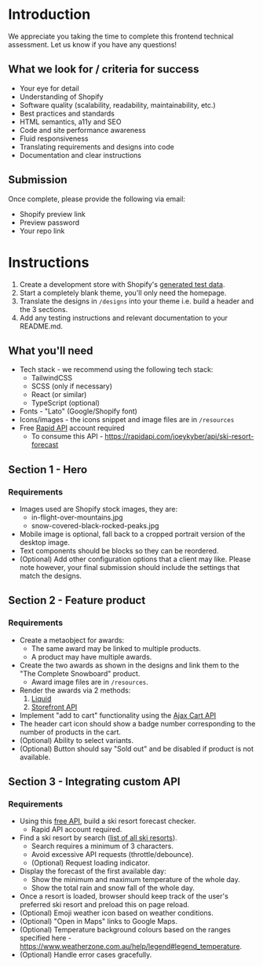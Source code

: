 # Introduction

We appreciate you taking the time to complete this frontend technical assessment. Let us know if you have any questions!

## What we look for / criteria for success

- Your eye for detail
- Understanding of Shopify
- Software quality (scalability, readability, maintainability, etc.)
- Best practices and standards
- HTML semantics, a11y and SEO
- Code and site performance awareness
- Fluid responsiveness
- Translating requirements and designs into code
- Documentation and clear instructions

## Submission

Once complete, please provide the following via email:
- Shopify preview link
- Preview password
- Your repo link

# Instructions

1. Create a development store with Shopify's [generated test data](https://shopify.dev/docs/apps/tools/development-stores/generated-data).
2. Start a completely blank theme, you'll only need the homepage.
3. Translate the designs in `/designs` into your theme i.e. build a header and the 3 sections.
4. Add any testing instructions and relevant documentation to your README.md.

## What you'll need
- Tech stack - we recommend using the following tech stack:
  - TailwindCSS
  - SCSS (only if necessary)
  - React (or similar)
  - TypeScript (optional)
- Fonts - "Lato" (Google/Shopify font)
- Icons/images - the icons snippet and image files are in `/resources`
- Free [Rapid API](https://rapidapi.com/) account required
  - To consume this API - https://rapidapi.com/joeykyber/api/ski-resort-forecast

## Section 1 - Hero

### Requirements

- Images used are Shopify stock images, they are:
  - in-flight-over-mountains.jpg
  - snow-covered-black-rocked-peaks.jpg
- Mobile image is optional, fall back to a cropped portrait version of the desktop image.
- Text components should be blocks so they can be reordered.
- (Optional) Add other configuration options that a client may like. Please note however, your final submission should include the settings that match the designs.

## Section 2 - Feature product

### Requirements

- Create a metaobject for awards:
  - The same award may be linked to multiple products.
  - A product may have multiple awards.
- Create the two awards as shown in the designs and link them to the "The Complete Snowboard" product.
  - Award image files are in `/resources`.
- Render the awards via 2 methods:
  1. [Liquid](https://shopify.dev/docs/api/liquid)
  2. [Storefront API](https://shopify.dev/docs/api/storefront)
- Implement "add to cart" functionality using the [Ajax Cart API](https://shopify.dev/docs/api/ajax/reference/cart)
- The header cart icon should show a badge number corresponding to the number of products in the cart.
- (Optional) Ability to select variants.
- (Optional) Button should say "Sold out" and be disabled if product is not available.

## Section 3 - Integrating custom API

### Requirements

- Using this [free API](https://rapidapi.com/joeykyber/api/ski-resort-forecast), build a ski resort forecast checker.
  - Rapid API account required.
- Find a ski resort by search ([list of all ski resorts](https://www.skiresort.info/ski-resorts/)).
  - Search requires a minimum of 3 characters.
  - Avoid excessive API requests (throttle/debounce).
  - (Optional) Request loading indicator.
- Display the forecast of the first available day:
  - Show the minimum and maximum temperature of the whole day.
  - Show the total rain and snow fall of the whole day. 
- Once a resort is loaded, browser should keep track of the user's preferred ski resort and preload this on page reload.
- (Optional) Emoji weather icon based on weather conditions.
- (Optional) "Open in Maps" links to Google Maps.
- (Optional) Temperature background colours based on the ranges specified here - https://www.weatherzone.com.au/help/legend#legend_temperature.
- (Optional) Handle error cases gracefully.
